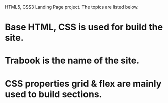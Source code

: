 HTML5, CSS3 Landing Page project. The topics are listed below.

# Base HTML, CSS is used for build the site.
# Trabook is the name of the site.
# CSS properties grid & flex are mainly used to build sections.

